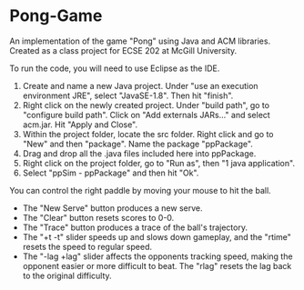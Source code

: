 # Pong-Game
An implementation of the game "Pong" using Java and ACM libraries. Created as a class project for ECSE 202 at McGill University.

To run the code, you will need to use Eclipse as the IDE.

1) Create and name a new Java project. Under "use an execution environment JRE", select "JavaSE-1.8". Then hit "finish".
2) Right click on the newly created project. Under "build path", go to "configure build path". Click on "Add externals JARs..." and select acm.jar. Hit "Apply and Close".
3) Within the project folder, locate the src folder. Right click and go to "New" and then "package". Name the package "ppPackage".
4) Drag and drop all the .java files included here into ppPackage.
5) Right click on the project folder, go to "Run as", then "1 java application".
6) Select "ppSim - ppPackage" and then hit "Ok".

You can control the right paddle by moving your mouse to hit the ball.

- The "New Serve" button produces a new serve. 
- The "Clear" button resets scores to 0-0. 
- The "Trace" button produces a trace of the ball's trajectory.
- The "+t -t" slider speeds up and slows down gameplay, and the "rtime" resets the speed to regular speed.
- The "-lag +lag" slider affects the opponents tracking speed, making the opponent easier or more difficult to beat. The "rlag" resets the lag back to the original difficulty.

